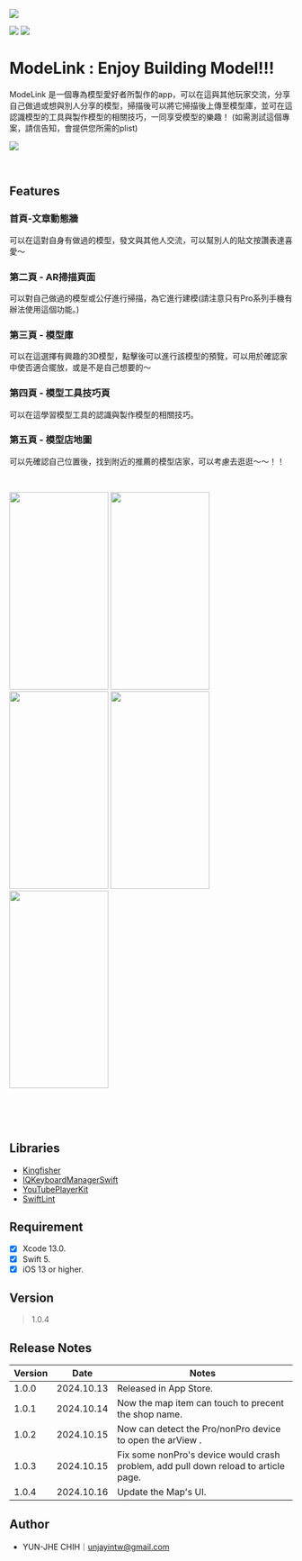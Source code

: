 ![](https://i.imgur.com/RemnrVU.jpeg)

<p align="left">
    <img src="https://img.shields.io/badge/platform-iOS-lightgray">
    <img src="https://img.shields.io/badge/release-v1.0.3-green">
</p>

# ModeLink : Enjoy Building Model!!!

ModeLink 是一個專為模型愛好者所製作的app，可以在這與其他玩家交流，分享自己做過或想與別人分享的模型，掃描後可以將它掃描後上傳至模型庫，並可在這認識模型的工具與製作模型的相關技巧，一同享受模型的樂趣！
(如需測試這個專案，請信告知，會提供您所需的plist)

[![](https://i.imgur.com/NKyvGNy.png)](https://apps.apple.com/tw/app/modelink/id6692631536)

<!--## Table of Contents-->
<!--* [Features](#Features)-->
<!--* [Libraries](#Libraries)-->
<!--* [Requirement](#Requirement)-->
<!--* [Release Notes](#Release-Notes)-->
<!--* [Author](#Author)-->

<br>

## Features

### 首頁-文章動態牆

可以在這對自身有做過的模型，發文與其他人交流，可以幫別人的貼文按讚表達喜愛～

### 第二頁 - AR掃描頁面

可以對自己做過的模型或公仔進行掃描，為它進行建模(請注意只有Pro系列手機有辦法使用這個功能。)

### 第三頁 - 模型庫

可以在這選擇有興趣的3D模型，點擊後可以進行該模型的預覽，可以用於確認家中使否適合擺放，或是不是自己想要的～

### 第四頁 - 模型工具技巧頁

可以在這學習模型工具的認識與製作模型的相關技巧。

### 第五頁 - 模型店地圖

可以先確認自己位置後，找到附近的推薦的模型店家，可以考慮去逛逛～～！！


<br>

<p align="left">
 
 <img src="https://i.imgur.com/aHzlczw.jpeg" width="176" height="351">
 <img src="https://i.imgur.com/D5D9n1W.png" width="176" height="351">
 <img src="https://i.imgur.com/fV343Fm.png" width="176" height="351">
 <img src="https://i.imgur.com/8v8tggn.png" width="176" height="351">
 <img src="https://i.imgur.com/V5IR2vK.png" width="176" height="351">
</p>
<br>



<br>

<!--## Techniques-->
<!--* Implemented `OOP` and `MVC` design pattern.-->
<!--* Built user interfaces both with `Interface Builder` and `programmatically`.-->
<!--* Designed and built a `custom reuse mechanism` of infinite scroll view to help reduce the burden of memory.-->
<!--* Created a `reusable modal` for error handling in both API managers and view controllers.-->
<!--* Implemented `user-defined notification` by using User Notifications.-->
<!--* Applied `Singleton` design pattern to manage Firebase APIs.-->
<!--* Utilized `Sign-in with Apple` and `Firebase Authentication` to carry out the privacy-preserving sign-in flow.-->
<br>

## Libraries

- [Kingfisher](https://github.com/onevcat/Kingfisher)
- [IQKeyboardManagerSwift](https://github.com/hackiftekhar/IQKeyboardManager)
- [YouTubePlayerKit](https://github.com/SvenTiigi/YouTubePlayerKit)
- [SwiftLint](https://github.com/realm/SwiftLint)

## Requirement

- [x] Xcode 13.0.
- [x] Swift 5.
- [x] iOS 13 or higher.

## Version
> 1.0.4

## Release Notes

| Version | Date | Notes |
| -------- | -------- | -------- |
| 1.0.0   | 2024.10.13     | Released in App Store.   |
| 1.0.1   | 2024.10.14    | Now the map item can touch to precent the shop name.|
| 1.0.2   | 2024.10.15     | Now can detect the Pro/nonPro device to open the arView .     |
| 1.0.3   | 2024.10.15     | Fix some nonPro's device would crash problem, add pull down reload to article page.|
| 1.0.4   | 2024.10.16     | Update the Map's UI.    |


## Author
- YUN-JHE CHIH｜unjayintw@gmail.com
